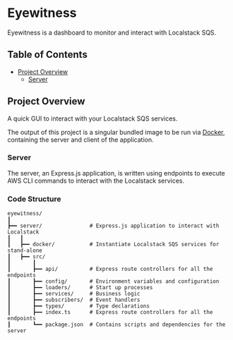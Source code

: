 # Eyewitness
Eyewitness is a dashboard to monitor and interact with Localstack SQS.

## Table of Contents

- [Project Overview](#project-overview)
  - [Server](#server)

## Project Overview

A quick GUI to interact with your Localstack SQS services.  

The output of this project is a singular bundled image to be run via [Docker](https://nodejs.org/), containing the server and client of the application.

### Server

The server, an Express.js application, is written using endpoints to execute AWS CLI commands to interact with the Localstack services.

### Code Structure
```
eyewitness/
┃
┣━━ server/               # Express.js application to interact with Localstack
┃   ┃ 
┃   ┣━━ docker/           # Instantiate Localstack SQS services for stand-alone
┃   ┣━━ src/           
┃       ┃
┃       ┣━━ api/          # Express route controllers for all the endpoints
┃       ┣━━ config/       # Environment variables and configuration
┃       ┣━━ loaders/      # Start up processes
┃       ┣━━ services/     # Business logic
┃       ┣━━ subscribers/  # Event handlers
┃       ┣━━ types/        # Type declarations
┃       ┣━━ index.ts      # Express route controllers for all the endpoints
┃       ┗━━ package.json  # Contains scripts and dependencies for the server
